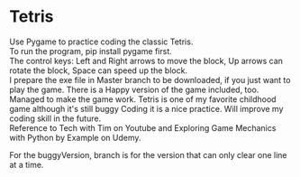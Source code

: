 # Tetris
Use Pygame to practice coding the classic Tetris.   
To run the program, pip install pygame first.   
The control keys: Left and Right arrows to move the block, Up arrows can rotate the block, Space can speed up the block.   
I prepare the exe file in Master branch to be downloaded, if you just want to play the game. There is a Happy version of the game included, too.   
Managed to make the game work. Tetris is one of my favorite childhood game although it's still buggy Coding it is a nice practice. Will improve my coding skill in the future.   
Reference to Tech with Tim on Youtube and Exploring Game Mechanics with Python by Example on Udemy.

For the buggyVersion, branch is for the version that can only clear one line at a time.
